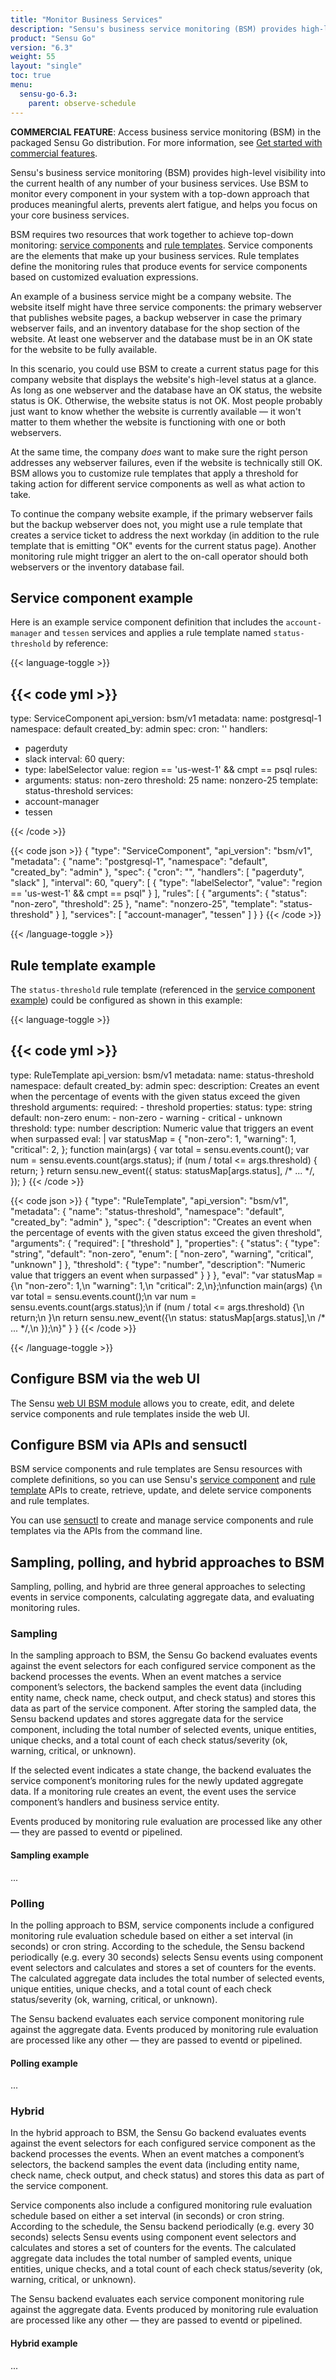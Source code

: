 ```yaml
---
title: "Monitor Business Services"
description: "Sensu's business service monitoring (BSM) provides high-level visibility into the current health of any number of your business services. Read this guide to learn how BSM provides an overall view of your business services."
product: "Sensu Go"
version: "6.3"
weight: 55
layout: "single"
toc: true
menu:
  sensu-go-6.3:
    parent: observe-schedule
---
```


**COMMERCIAL FEATURE**: Access business service monitoring (BSM) in the packaged Sensu Go distribution.
For more information, see [Get started with commercial features][6].

Sensu's business service monitoring (BSM) provides high-level visibility into the current health of any number of your business services.
Use BSM to monitor every component in your system with a top-down approach that produces meaningful alerts, prevents alert fatigue, and helps you focus on your core business services.

BSM requires two resources that work together to achieve top-down monitoring: [service components][1] and [rule templates][2].
Service components are the elements that make up your business services.
Rule templates define the monitoring rules that produce events for service components based on customized evaluation expressions.

An example of a business service might be a company website.
The website itself might have three service components: the primary webserver that publishes website pages, a backup webserver in case the primary webserver fails, and an inventory database for the shop section of the website.
At least one webserver and the database must be in an OK state for the website to be fully available.

In this scenario, you could use BSM to create a current status page for this company website that displays the website's high-level status at a glance.
As long as one webserver and the database have an OK status, the website status is OK.
Otherwise, the website status is not OK.
Most people probably just want to know whether the website is currently available &mdash; it won't matter to them whether the website is functioning with one or both webservers.

At the same time, the company *does* want to make sure the right person addresses any webserver failures, even if the website is technically still OK.
BSM allows you to customize rule templates that apply a threshold for taking action for different service components as well as what action to take.

To continue the company website example, if the primary webserver fails but the backup webserver does not, you might use a rule template that creates a service ticket to address the next workday (in addition to the rule template that is emitting "OK" events for the current status page).
Another monitoring rule might trigger an alert to the on-call operator should both webservers or the inventory database fail.

## Service component example

Here is an example service component definition that includes the `account-manager` and `tessen` services and applies a rule template named `status-threshold` by reference:

{{< language-toggle >}}

{{< code yml >}}
---
type: ServiceComponent
api_version: bsm/v1
metadata:
  name: postgresql-1
  namespace: default
  created_by: admin
spec:
  cron: ''
  handlers:
  - pagerduty
  - slack
  interval: 60
  query:
  - type: labelSelector
    value: region == 'us-west-1' && cmpt == psql
  rules:
  - arguments:
      status: non-zero
      threshold: 25
    name: nonzero-25
    template: status-threshold
  services:
  - account-manager
  - tessen

{{< /code >}}

{{< code json >}}
{
  "type": "ServiceComponent",
  "api_version": "bsm/v1",
  "metadata": {
    "name": "postgresql-1",
    "namespace": "default",
    "created_by": "admin"
  },
  "spec": {
    "cron": "",
    "handlers": [
      "pagerduty",
      "slack"
    ],
    "interval": 60,
    "query": [
      {
        "type": "labelSelector",
        "value": "region == 'us-west-1' && cmpt == psql"
      }
    ],
    "rules": [
      {
        "arguments": {
          "status": "non-zero",
          "threshold": 25
        },
        "name": "nonzero-25",
        "template": "status-threshold"
      }
    ],
    "services": [
      "account-manager",
      "tessen"
    ]
  }
}
{{< /code >}}

{{< /language-toggle >}}

## Rule template example

The `status-threshold` rule template (referenced in the [service component example][4]) could be configured as shown in this example:

{{< language-toggle >}}

{{< code yml >}}
---
type: RuleTemplate
api_version: bsm/v1
metadata:
  name: status-threshold
  namespace: default
  created_by: admin
spec:
  description: Creates an event when the percentage of events with the given status exceed the given threshold
  arguments:
    required:
      - threshold
    properties:
      status:
        type: string
        default: non-zero
        enum:
          - non-zero
          - warning
          - critical
          - unknown
      threshold:
        type: number
        description: Numeric value that triggers an event when surpassed
  eval: |
    var statusMap = {
      "non-zero": 1,
      "warning": 1,
      "critical": 2,
    };
    function main(args) {
      var total = sensu.events.count();
      var num = sensu.events.count(args.status);
      if (num / total <= args.threshold) {
        return;
      }
      return sensu.new_event({
        status: statusMap[args.status],
        /* ... */,
      });
    }
{{< /code >}}

{{< code json >}}
{
  "type": "RuleTemplate",
  "api_version": "bsm/v1",
  "metadata": {
    "name": "status-threshold",
    "namespace": "default",
    "created_by": "admin"
  },
  "spec": {
    "description": "Creates an event when the percentage of events with the given status exceed the given threshold",
    "arguments": {
      "required": [
        "threshold"
      ],
      "properties": {
        "status": {
          "type": "string",
          "default": "non-zero",
          "enum": [
            "non-zero",
            "warning",
            "critical",
            "unknown"
          ]
        },
        "threshold": {
          "type": "number",
          "description": "Numeric value that triggers an event when surpassed"
        }
      }
    },
    "eval": "var statusMap = {\n  \"non-zero\": 1,\n  \"warning\": 1,\n  \"critical\": 2,\n};\nfunction main(args) {\n  var total = sensu.events.count();\n  var num = sensu.events.count(args.status);\n  if (num / total <= args.threshold) {\n    return;\n  }\n  return sensu.new_event({\n    status: statusMap[args.status],\n    /* ... */,\n  });\n}"
  }
}
{{< /code >}}

{{< /language-toggle >}}

## Configure BSM via the web UI

The Sensu [web UI BSM module][3] allows you to create, edit, and delete service components and rule templates inside the web UI.

## Configure BSM via APIs and sensuctl

BSM service components and rule templates are Sensu resources with complete definitions, so you can use Sensu's [service component][1] and [rule template][2] APIs to create, retrieve, update, and delete service components and rule templates.

You can use [sensuctl][5] to create and manage service components and rule templates via the APIs from the command line.

## Sampling, polling, and hybrid approaches to BSM

Sampling, polling, and hybrid are three general approaches to selecting events in service components, calculating aggregate data, and evaluating monitoring rules.

### Sampling

In the sampling approach to BSM, the Sensu Go backend evaluates events against the event selectors for each configured service component as the backend processes the events.
When an event matches a service component’s selectors, the backend samples the event data (including entity name, check name, check output, and check status) and stores this data as part of the service component.
After storing the sampled data, the Sensu backend updates and stores aggregate data for the service component, including the total number of selected events, unique entities, unique checks, and a total count of each check status/severity (ok, warning, critical, or unknown).

If the selected event indicates a state change, the backend evaluates the service component’s monitoring rules for the newly updated aggregate data.
If a monitoring rule creates an event, the event uses the service component’s handlers and business service entity.

Events produced by monitoring rule evaluation are processed like any other &mdash; they are passed to eventd or pipelined. 

#### Sampling example

...

### Polling

In the polling approach to BSM, service components include a configured monitoring rule evaluation schedule based on either a set interval (in seconds) or cron string.
According to the schedule, the Sensu backend periodically (e.g. every 30 seconds) selects Sensu events using component event selectors and calculates and stores a set of counters for the events.
The calculated aggregate data includes the total number of selected events, unique entities, unique checks, and a total count of each check status/severity (ok, warning, critical, or unknown).

The Sensu backend evaluates each service component monitoring rule against the aggregate data.
Events produced by monitoring rule evaluation are processed like any other &mdash; they are passed to eventd or pipelined.

#### Polling example

...

### Hybrid

In the hybrid approach to BSM, the Sensu Go backend evaluates events against the event selectors for each configured service component as the backend processes the events.
When an event matches a component’s selectors, the backend samples the event data (including entity name, check name, check output, and check status) and stores this data as part of the service component.

Service components also include a configured monitoring rule evaluation schedule based on either a set interval (in seconds) or cron string.
According to the schedule, the Sensu backend periodically (e.g. every 30 seconds) selects Sensu events using component event selectors and calculates and stores a set of counters for the events.
The calculated aggregate data includes the total number of sampled events, unique entities, unique checks, and a total count of each check status/severity (ok, warning, critical, or unknown).

The Sensu backend evaluates each service component monitoring rule against the aggregate data.
Events produced by monitoring rule evaluation are processed like any other &mdash; they are passed to eventd or pipelined.

#### Hybrid example

...


[1]: ../service-components/
[2]: ../rule-templates/
[3]: ../../web-ui/bsm-module/
[4]: #example-service-component
[5]: ../../sensuctl/
[6]: ../../commercial/
